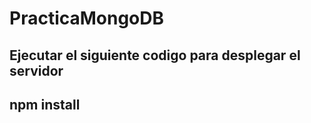  # PracticaMongoDB
 
 Ejecutar el siguiente codigo para desplegar el servidor
--------------------------------
npm install
--------------------------------